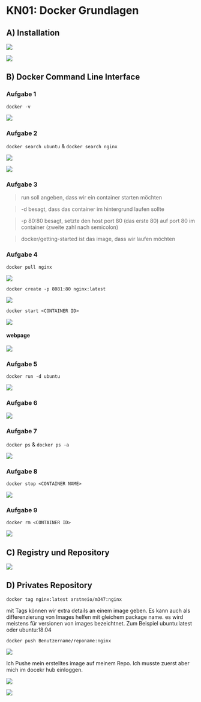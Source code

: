 
# KN01: Docker Grundlagen

## A) Installation

![](./images/A/Docker.png)

![](./images/A/website.png)

## B) Docker Command Line Interface

### Aufgabe 1

`docker -v`

![](./images/B/docker_version.png)

### Aufgabe 2

`docker search ubuntu` & `docker search nginx`

![](./images/B/search_ubuntu.png)

![](./images/B/search_nginx.png)

### Aufgabe 3

> run soll angeben, dass wir ein container starten möchten

> -d besagt, dass das container im hintergrund laufen sollte

> -p 80:80 besagt, setzte den host port 80 (das erste 80) auf port 80 im container (zweite zahl nach semicolon)

> docker/getting-started ist das image, dass wir laufen möchten

### Aufgabe 4

`docker pull nginx`

![](./images/B/docker_pull.png)

`docker create -p 8081:80 nginx:latest`

![](./images/B/docker_create.png)

`docker start <CONTAINER ID>`

![](./images/B/docker_start.png)

#### webpage

![](./images/B/homepage.png)

### Aufgabe 5

`docker run -d ubuntu`

![](./images/B/run_ubuntu.png)

### Aufgabe 6

![](./images/B/docker_exec.png)

### Aufgabe 7

`docker ps` & `docker ps -a`

![](./images/B/docker_ps.png)

### Aufgabe 8

`docker stop <CONTAINER NAME>`

![](./images/B/docker_stop.png)

### Aufgabe 9

`docker rm <CONTAINER ID>`

![](./images/B/docker_rm.png)

## C) Registry und Repository

![](./images/C/repo.png)

## D) Privates Repository

`docker tag nginx:latest arstneio/m347:nginx`

mit Tags können wir extra details an einem image geben. Es kann auch als differenzierung von Images helfen mit gleichem package name. es wird meistens für versionen von images bezeichtnet. Zum Beispiel ubuntu:latest oder ubuntu:18.04

`docker push Benutzername/reponame:nginx`

![](./images/D/docker_push.png)

Ich Pushe mein erstelltes image auf meinem Repo. Ich musste zuerst aber mich im docekr hub einloggen.

![](./images/D/mariadb.png)

![](./images/D/hub.png)
